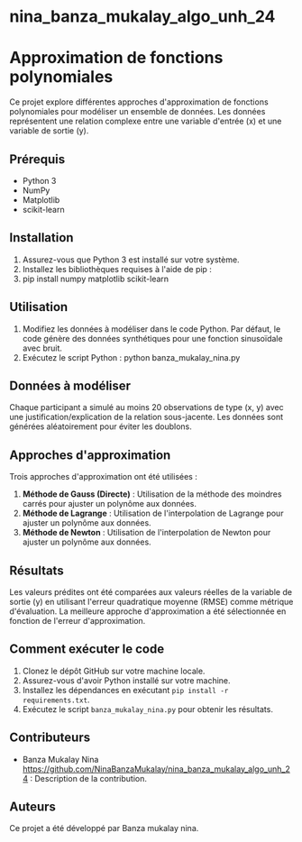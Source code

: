 # nina_banza_mukalay_algo_unh_24
# Approximation de fonctions polynomiales

Ce projet explore différentes approches d'approximation de fonctions polynomiales pour modéliser un ensemble de données. Les données représentent une relation complexe entre une variable d'entrée (x) et une variable de sortie (y).

## Prérequis

- Python 3
- NumPy
- Matplotlib
- scikit-learn

## Installation

1. Assurez-vous que Python 3 est installé sur votre système.
2. Installez les bibliothèques requises à l'aide de pip :
3. pip install numpy matplotlib scikit-learn

## Utilisation

1. Modifiez les données à modéliser dans le code Python. Par défaut, le code génère des données synthétiques pour une fonction sinusoïdale avec bruit.
2. Exécutez le script Python : python banza_mukalay_nina.py

## Données à modéliser

Chaque participant a simulé au moins 20 observations de type (x, y) avec une justification/explication de la relation sous-jacente. Les données sont générées aléatoirement pour éviter les doublons.

## Approches d'approximation

Trois approches d'approximation ont été utilisées :

1. **Méthode de Gauss (Directe)** : Utilisation de la méthode des moindres carrés pour ajuster un polynôme aux données.
2. **Méthode de Lagrange** : Utilisation de l'interpolation de Lagrange pour ajuster un polynôme aux données.
3. **Méthode de Newton** : Utilisation de l'interpolation de Newton pour ajuster un polynôme aux données.

## Résultats

Les valeurs prédites ont été comparées aux valeurs réelles de la variable de sortie (y) en utilisant l'erreur quadratique moyenne (RMSE) comme métrique d'évaluation. La meilleure approche d'approximation a été sélectionnée en fonction de l'erreur d'approximation.

## Comment exécuter le code

1. Clonez le dépôt GitHub sur votre machine locale.
2. Assurez-vous d'avoir Python installé sur votre machine.
3. Installez les dépendances en exécutant `pip install -r requirements.txt`.
4. Exécutez le script `banza_mukalay_nina.py` pour obtenir les résultats.

## Contributeurs

- Banza Mukalay Nina https://github.com/NinaBanzaMukalay/nina_banza_mukalay_algo_unh_24 : Description de la contribution.

## Auteurs

Ce projet a été développé par Banza mukalay nina.
